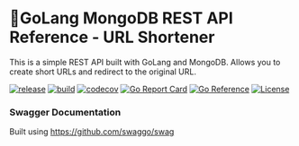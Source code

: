 # 🚀GoLang MongoDB REST API Reference - URL Shortener
This is a simple REST API built with GoLang and MongoDB.
Allows you to create short URLs and redirect to the original URL.

[![release](https://github.com/rrajesh1979/go-mongo-rest-ref/actions/workflows/goreleaser.yml/badge.svg)](https://github.com/rrajesh1979/go-mongo-rest-ref/actions/workflows/goreleaser.yml)
[![build](https://github.com/rrajesh1979/go-mongo-rest-ref/actions/workflows/ci.yml/badge.svg)](https://github.com/rrajesh1979/go-mongo-rest-ref/actions/workflows/ci.yml)
[![codecov](https://codecov.io/gh/rrajesh1979/go-mongo-rest-ref/branch/master/graph/badge.svg?token=DFFL1AT2B0)](https://codecov.io/gh/rrajesh1979/go-mongo-rest-ref)
[![Go Report Card](https://goreportcard.com/badge/github.com/rrajesh1979/go-mongo-rest-ref)](https://goreportcard.com/report/github.com/rrajesh1979/go-mongo-rest-ref)
[![Go Reference](https://pkg.go.dev/badge/github.com/rrajesh1979/go-mongo-rest-ref.svg)](https://pkg.go.dev/github.com/rrajesh1979/go-mongo-rest-ref)
[![License](https://img.shields.io/badge/License-MIT-blue.svg)](https://opensource.org/licenses/MIT)


### Swagger Documentation
Built using https://github.com/swaggo/swag
